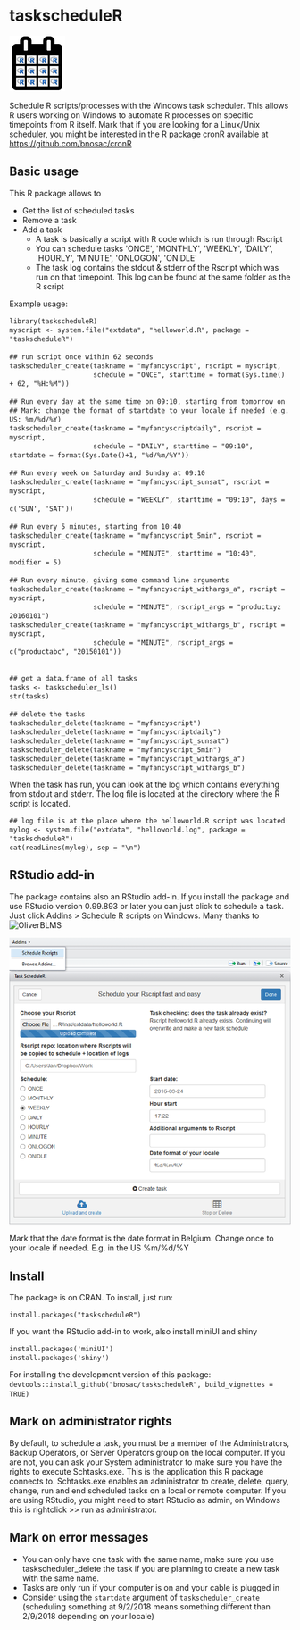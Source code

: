 taskscheduleR
=========

![taskscheduleR](vignettes/taskscheduleR-logo.png) 

Schedule R scripts/processes with the Windows task scheduler. This allows R users working on Windows to automate R processes on specific timepoints from R itself.
Mark that if you are looking for a Linux/Unix scheduler, you might be interested in the R package cronR available at https://github.com/bnosac/cronR


Basic usage
-----------

This R package allows to 
* Get the list of scheduled tasks
* Remove a task
* Add a task
  + A task is basically a script with R code which is run through Rscript
  + You can schedule tasks 'ONCE', 'MONTHLY', 'WEEKLY', 'DAILY', 'HOURLY', 'MINUTE', 'ONLOGON', 'ONIDLE'
  + The task log contains the stdout & stderr of the Rscript which was run on that timepoint. This log can be found at the same folder as the R script

Example usage:

```
library(taskscheduleR)
myscript <- system.file("extdata", "helloworld.R", package = "taskscheduleR")

## run script once within 62 seconds
taskscheduler_create(taskname = "myfancyscript", rscript = myscript, 
                     schedule = "ONCE", starttime = format(Sys.time() + 62, "%H:%M"))

## Run every day at the same time on 09:10, starting from tomorrow on
## Mark: change the format of startdate to your locale if needed (e.g. US: %m/%d/%Y)
taskscheduler_create(taskname = "myfancyscriptdaily", rscript = myscript, 
                     schedule = "DAILY", starttime = "09:10", startdate = format(Sys.Date()+1, "%d/%m/%Y"))

## Run every week on Saturday and Sunday at 09:10
taskscheduler_create(taskname = "myfancyscript_sunsat", rscript = myscript, 
                     schedule = "WEEKLY", starttime = "09:10", days = c('SUN', 'SAT'))

## Run every 5 minutes, starting from 10:40
taskscheduler_create(taskname = "myfancyscript_5min", rscript = myscript,
                     schedule = "MINUTE", starttime = "10:40", modifier = 5)

## Run every minute, giving some command line arguments
taskscheduler_create(taskname = "myfancyscript_withargs_a", rscript = myscript,
                     schedule = "MINUTE", rscript_args = "productxyz 20160101")
taskscheduler_create(taskname = "myfancyscript_withargs_b", rscript = myscript,
                     schedule = "MINUTE", rscript_args = c("productabc", "20150101"))


## get a data.frame of all tasks
tasks <- taskscheduler_ls()
str(tasks)

## delete the tasks
taskscheduler_delete(taskname = "myfancyscript")
taskscheduler_delete(taskname = "myfancyscriptdaily")
taskscheduler_delete(taskname = "myfancyscript_sunsat")
taskscheduler_delete(taskname = "myfancyscript_5min")
taskscheduler_delete(taskname = "myfancyscript_withargs_a")
taskscheduler_delete(taskname = "myfancyscript_withargs_b")
```

When the task has run, you can look at the log which contains everything from stdout and stderr. The log file is located at the directory where the R script is located.

```
## log file is at the place where the helloworld.R script was located
mylog <- system.file("extdata", "helloworld.log", package = "taskscheduleR")
cat(readLines(mylog), sep = "\n")
```

RStudio add-in
-----------

The package contains also an RStudio add-in. If you install the package and use RStudio version 0.99.893 or later you can just click to schedule a task. Just click Addins > Schedule R scripts on Windows. Many thanks to ![OliverBLMS](https://github.com/OliverBLMS) 

![taskscheduleR](vignettes/taskscheduleR-rstudioaddin.png) 

Mark that the date format is the date format in Belgium. Change once to your locale if needed. E.g. in the US %m/%d/%Y

Install
-----------

The package is on CRAN. To install, just run:

```
install.packages("taskscheduleR")
```

If you want the RStudio add-in to work, also install miniUI and shiny
```
install.packages('miniUI')
install.packages('shiny')
```

For installing the development version of this package: `devtools::install_github("bnosac/taskscheduleR", build_vignettes = TRUE)`


Mark on administrator rights
-----------

By default, to schedule a task, you must be a member of the Administrators, Backup Operators, or Server Operators group on the local computer.
If you are not, you can ask your System administrator to make sure you have the rights to execute Schtasks.exe. This is the application this R package connects to.
Schtasks.exe enables an administrator to create, delete, query, change, run and end scheduled tasks on a local or remote computer.
If you are using RStudio, you might need to start RStudio as admin, on Windows this is rightclick >> run as administrator.

Mark on error messages
-----------

- You can only have one task with the same name, make sure you use taskscheduler_delete the task if you are planning to create a new task with the same name.
- Tasks are only run if your computer is on and your cable is plugged in
- Consider using the `startdate` argument of `taskscheduler_create` (scheduling something at 9/2/2018 means something different than 2/9/2018 depending on your locale)

